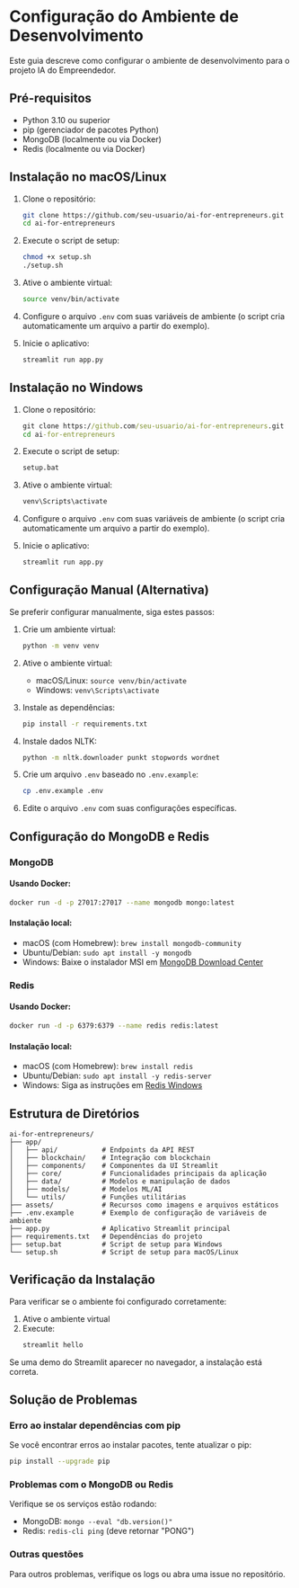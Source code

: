 # Configuração do Ambiente de Desenvolvimento

Este guia descreve como configurar o ambiente de desenvolvimento para o projeto IA do Empreendedor.

## Pré-requisitos

- Python 3.10 ou superior
- pip (gerenciador de pacotes Python)
- MongoDB (localmente ou via Docker)
- Redis (localmente ou via Docker)

## Instalação no macOS/Linux

1. Clone o repositório:
   ```bash
   git clone https://github.com/seu-usuario/ai-for-entrepreneurs.git
   cd ai-for-entrepreneurs
   ```

2. Execute o script de setup:
   ```bash
   chmod +x setup.sh
   ./setup.sh
   ```

3. Ative o ambiente virtual:
   ```bash
   source venv/bin/activate
   ```

4. Configure o arquivo `.env` com suas variáveis de ambiente (o script cria automaticamente um arquivo a partir do exemplo).

5. Inicie o aplicativo:
   ```bash
   streamlit run app.py
   ```

## Instalação no Windows

1. Clone o repositório:
   ```cmd
   git clone https://github.com/seu-usuario/ai-for-entrepreneurs.git
   cd ai-for-entrepreneurs
   ```

2. Execute o script de setup:
   ```cmd
   setup.bat
   ```

3. Ative o ambiente virtual:
   ```cmd
   venv\Scripts\activate
   ```

4. Configure o arquivo `.env` com suas variáveis de ambiente (o script cria automaticamente um arquivo a partir do exemplo).

5. Inicie o aplicativo:
   ```cmd
   streamlit run app.py
   ```

## Configuração Manual (Alternativa)

Se preferir configurar manualmente, siga estes passos:

1. Crie um ambiente virtual:
   ```bash
   python -m venv venv
   ```

2. Ative o ambiente virtual:
   - macOS/Linux: `source venv/bin/activate`
   - Windows: `venv\Scripts\activate`

3. Instale as dependências:
   ```bash
   pip install -r requirements.txt
   ```

4. Instale dados NLTK:
   ```bash
   python -m nltk.downloader punkt stopwords wordnet
   ```

5. Crie um arquivo `.env` baseado no `.env.example`:
   ```bash
   cp .env.example .env
   ```

6. Edite o arquivo `.env` com suas configurações específicas.

## Configuração do MongoDB e Redis

### MongoDB

#### Usando Docker:

```bash
docker run -d -p 27017:27017 --name mongodb mongo:latest
```

#### Instalação local:

- macOS (com Homebrew): `brew install mongodb-community`
- Ubuntu/Debian: `sudo apt install -y mongodb`
- Windows: Baixe o instalador MSI em [MongoDB Download Center](https://www.mongodb.com/try/download/community)

### Redis

#### Usando Docker:

```bash
docker run -d -p 6379:6379 --name redis redis:latest
```

#### Instalação local:

- macOS (com Homebrew): `brew install redis`
- Ubuntu/Debian: `sudo apt install -y redis-server`
- Windows: Siga as instruções em [Redis Windows](https://github.com/microsoftarchive/redis/releases)

## Estrutura de Diretórios

```
ai-for-entrepreneurs/
├── app/
│   ├── api/           # Endpoints da API REST
│   ├── blockchain/    # Integração com blockchain 
│   ├── components/    # Componentes da UI Streamlit
│   ├── core/          # Funcionalidades principais da aplicação
│   ├── data/          # Modelos e manipulação de dados
│   ├── models/        # Modelos ML/AI
│   └── utils/         # Funções utilitárias
├── assets/            # Recursos como imagens e arquivos estáticos
├── .env.example       # Exemplo de configuração de variáveis de ambiente
├── app.py             # Aplicativo Streamlit principal
├── requirements.txt   # Dependências do projeto
├── setup.bat          # Script de setup para Windows
└── setup.sh           # Script de setup para macOS/Linux
```

## Verificação da Instalação

Para verificar se o ambiente foi configurado corretamente:

1. Ative o ambiente virtual
2. Execute:
   ```bash
   streamlit hello
   ```

Se uma demo do Streamlit aparecer no navegador, a instalação está correta.

## Solução de Problemas

### Erro ao instalar dependências com pip

Se você encontrar erros ao instalar pacotes, tente atualizar o pip:
```bash
pip install --upgrade pip
```

### Problemas com o MongoDB ou Redis

Verifique se os serviços estão rodando:
- MongoDB: `mongo --eval "db.version()"`
- Redis: `redis-cli ping` (deve retornar "PONG")

### Outras questões

Para outros problemas, verifique os logs ou abra uma issue no repositório. 